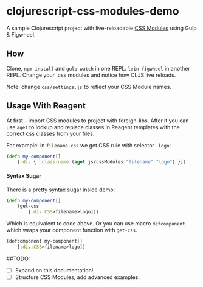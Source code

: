 # clojurescript-css-modules-demo

A sample Clojurescript project with live-reloadable [CSS Modules](http://glenmaddern.com/articles/css-modules) using Gulp & Figwheel.

## How
Clone, `npm install` and `gulp watch` in one REPL.
`lein figwheel` in another REPL.
Change your .css modules and notice how CLJS live reloads.

Note: change `css/settings.js` to reflect your CSS Module names.


## Usage With Reagent
At first - import CSS modules to project with foreign-libs. After it you can use `aget` to lookup and replace classes in Reagent templates with the correct css classes from your files.


For example: in `filename.css` we get CSS rule with selector `.logo`:

```clojure
(defn my-component[]
	[:div { :class-name (aget js/cssModules "filename" "logo") }])
```

#### Syntax Sugar

There is a pretty syntax sugar inside demo:

```clojure
(defn my-component[]
	(get-css 
		[:div.CSS>filename>logo]))
```

Which is equivalent to code above. Or you can use macro `defcomponent` which wraps your component function with `get-css`.

```clojure
(defcomponent my-component[]
	[:div.CSS>filename>logo])
```

##TODO:
* [ ] Expand on this documentation!
* [ ] Structure CSS Modules, add advanced examples.
